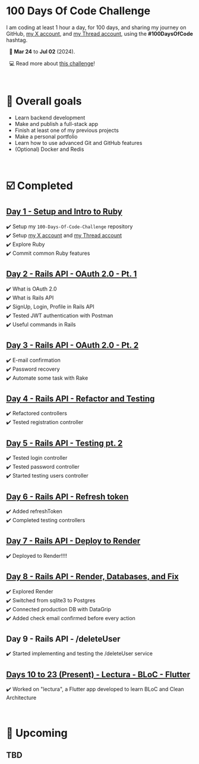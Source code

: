 # 100 Days Of Code Challenge

I am coding at least 1 hour a day, for 100 days, and sharing my journey on GitHub, [my X account](https://twitter.com/__gianluc4), and [my Thread account](https://www.threads.net/__gianluc4), using the **#100DaysOfCode** hashtag.

&nbsp;
📆 **Mar 24** to **Jul 02** (2024).

&nbsp;
💻 Read more about [this challenge](https://www.freecodecamp.org/news/join-the-100daysofcode-556ddb4579e4/)!

&nbsp;
# 🎯 Overall goals
- Learn backend development
- Make and publish a full-stack app
- Finish at least one of my previous projects
- Make a personal portfolio
- Learn how to use advanced Git and GitHub features
- (Optional) Docker and Redis

&nbsp;
# ☑️ Completed
## [Day 1 - Setup and Intro to Ruby](https://github.com/gianlucaromeo/100-Days-Of-Code-Challenge/tree/main/Day%201%20-%20Intro%20to%20Ruby)
✔️ Setup my `100-Days-Of-Code-Challenge` repository
<br>
✔️ Setup [my X account](https://twitter.com/__gianluc4) and [my Thread account](https://www.threads.net/__gianluc4)
<br>
✔️ Explore Ruby
<br>
✔️ Commit common Ruby features

## [Day 2 - Rails API - OAuth 2.0 - Pt. 1](https://github.com/gianlucaromeo/100-Days-Of-Code-Challenge/tree/main/Days%202%20to%206%20-%20OAuth%202.0%20in%20Rails%20API)
✔️ What is OAuth 2.0
<br>
✔️ What is Rails API
<br>
✔️ SignUp, Login, Profile in Rails API
<br>
✔️ Tested JWT authentication with Postman
<br>
✔️ Useful commands in Rails

## [Day 3 - Rails API - OAuth 2.0 - Pt. 2](https://github.com/gianlucaromeo/100-Days-Of-Code-Challenge/tree/main/Days%202%20to%206%20-%20OAuth%202.0%20in%20Rails%20API)
✔️ E-mail confirmation
<br>
✔️ Password recovery
<br>
✔️ Automate some task with Rake

## [Day 4 - Rails API - Refactor and Testing](https://github.com/gianlucaromeo/100-Days-Of-Code-Challenge/tree/main/Days%202%20to%206%20-%20OAuth%202.0%20in%20Rails%20API)
✔️ Refactored controllers
<br>
✔️ Tested registration controller

## [Day 5 - Rails API - Testing pt. 2](https://github.com/gianlucaromeo/100-Days-Of-Code-Challenge/tree/main/Days%202%20to%206%20-%20OAuth%202.0%20in%20Rails%20API) 
✔️ Tested login controller
<br>
✔️ Tested password controller
<br>
✔️ Started testing users controller

## [Day 6 - Rails API - Refresh token](https://github.com/gianlucaromeo/100-Days-Of-Code-Challenge/tree/main/Days%202%20to%206%20-%20OAuth%202.0%20in%20Rails%20API)
✔️ Added refreshToken
<br>
✔️ Completed testing controllers

## [Day 7 - Rails API - Deploy to Render](https://github.com/gianlucaromeo/rails-api-backend)
✔️ Deployed to Render!!!!

## [Day 8 - Rails API - Render, Databases, and Fix](https://github.com/gianlucaromeo/rails-api-backend)
✔️ Explored Render
<br>
✔️ Switched from sqlite3 to Postgres
<br>
✔️ Connected production DB with DataGrip
<br>
✔️ Added check email confirmed before every action

## Day 9 - Rails API - /deleteUser
✔️ Started implementing and testing the /deleteUser service

## [Days 10 to 23 (Present) - Lectura - BLoC - Flutter](https://github.com/gianlucaromeo/lectura)
✔️ Worked on "lectura", a Flutter app developed to learn BLoC and Clean Architecture

&nbsp;
# 👀 Upcoming
## TBD
